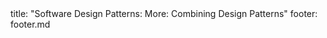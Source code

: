 <frontmatter>
title: "Software Design Patterns: More: Combining Design Patterns"
footer: footer.md
</frontmatter>

<include src="navbar.md" boilerplate />

<include src="unit-inPage-asFlat.md" boilerplate />
